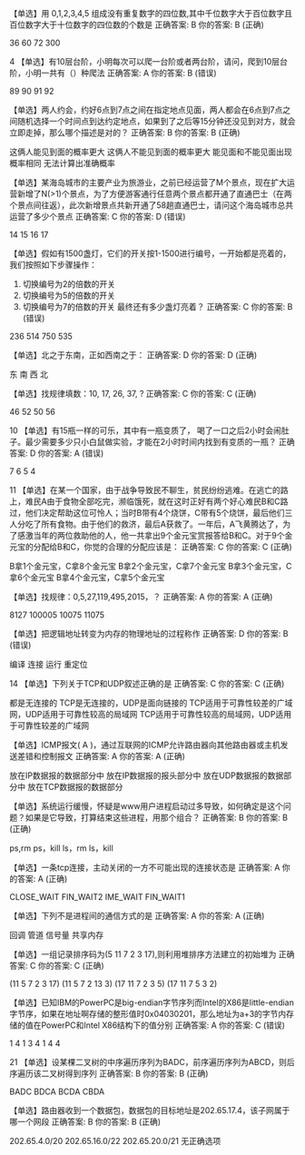 【单选】用 0,1,2,3,4,5 组成没有重复数字的四位数,其中千位数字大于百位数字且百位数字大于十位数字的四位数的个数是
正确答案: B   你的答案: B (正确)

36
60
72
300

4
【单选】有10层台阶，小明每次可以爬一台阶或者两台阶，请问，爬到10层台阶，小明一共有（）种爬法
正确答案: A   你的答案: B (错误)

89
90
91
92


【单选】两人约会，约好6点到7点之间在指定地点见面，两人都会在6点到7点之间随机选择一个时间点到达约定地点，如果到了之后等15分钟还没见到对方，就会立即走掉，那么哪个描述是对的？
正确答案: B   你的答案: B (正确)

这俩人能见到面的概率更大
这俩人不能见到面的概率更大
能见面和不能见面出现概率相同
无法计算出准确概率

【单选】某海岛城市的主要产业为旅游业，之前已经运营了M个景点，现在扩大运营新增了N(>1)个景点，为了方便游客通行任意两个景点都开通了直通巴士（在两个景点间往返），此次新增景点共新开通了58趟直通巴士，请问这个海岛城市总共运营了多少个景点
正确答案: C   你的答案: D (错误)

14
15
16
17

【单选】假如有1500盏灯，它们的开关按1-1500进行编号，一开始都是亮着的，我们按照如下步骤操作：
1. 切换编号为2的倍数的开关
2. 切换编号为5的倍数的开关
3. 切换编号为7的倍数的开关
最终还有多少盏灯亮着？
正确答案: C   你的答案: B (错误)

236
514
750
535

【单选】北之于东南，正如西南之于：
正确答案: D   你的答案: D (正确)

东
南
西
北

【单选】找规律填数：10, 17, 26, 37, ?
正确答案: C   你的答案: C (正确)

46
52
50
56

10
【单选】有15瓶一样的可乐，其中有一瓶变质了， 喝了一口之后2小时会闹肚子。最少需要多少只小白鼠做实验，才能在2小时时间内找到有变质的一瓶？
正确答案: D   你的答案: A (错误)

7
6
5
4

11
【单选】在某一个国家，由于战争导致民不聊生，贫民纷纷逃难。在逃亡的路上，难民A由于食物全部吃完，濒临饿死，就在这时正好有两个好心难民B和C路过，他们决定帮助这位可怜人；当时B带有4个烧饼，C带有5个烧饼，最后他们三人分吃了所有食物。由于他们的救济，最后A获救了。一年后，A飞黄腾达了，为了感激当年的两位救助他的人，他一共拿出9个金元宝赏报答给B和C。对于9个金元宝的分配给B和C，你觉的合理的分配应该是：
正确答案: C   你的答案: C (正确)

B拿1个金元宝，C拿8个金元宝
B拿2个金元宝，C拿7个金元宝
B拿3个金元宝，C拿6个金元宝
B拿4个金元宝，C拿5个金元宝

【单选】找规律：0,5,27,119,495,2015，？
正确答案: A   你的答案: A (正确)

8127
100005
10075
11075

【单选】把逻辑地址转变为内存的物理地址的过程称作
正确答案: D   你的答案: B (错误)

编译
连接
运行
重定位

14
【单选】下列关于TCP和UDP叙述正确的是
正确答案: C   你的答案: C (正确)

都是无连接的
TCP是无连接的，UDP是面向链接的
TCP适用于可靠性较差的广域网，UDP适用于可靠性较高的局域网
TCP适用于可靠性较高的局域网，UDP适用于可靠性较差的广域网

【单选】ICMP报文( A )，通过互联网的ICMP允许路由器向其他路由器或主机发送差错和控制报文
正确答案: A   你的答案: A (正确)

放在IP数据报的数据部分中
放在IP数据报的报头部分中
放在UDP数据报的数据部分中
放在TCP数据报的数据部分

【单选】系统运行缓慢，怀疑是www用户进程启动过多导致，如何确定是这个问题？如果是它导致，打算结束这些进程，用那个组合？
正确答案: B   你的答案: B (正确)

ps,rm
ps，kill
ls，rm
ls，kill

【单选】一条tcp连接，主动关闭的一方不可能出现的连接状态是
正确答案: A   你的答案: A (正确)

CLOSE_WAIT
FIN_WAIT2
IME_WAIT
FIN_WAIT1

【单选】下列不是进程间的通信方式的是
正确答案: A   你的答案: A (正确)

回调
管道
信号量
共享内存

【单选】一组记录排序码为(5 11 7 2 3 17),则利用堆排序方法建立的初始堆为
正确答案: C   你的答案: C (正确)

(11 5 7 2 3 17)
(11 5 7 2 13 3)
(17 11 7 2 3 5)
(17 11 7 5 3 2)

【单选】已知IBM的PowerPC是big-endian字节序列而Intel的X86是little-endian字节序，如果在地址啊存储的整形值时0x04030201，那么地址为a+3的字节内存储的值在PowerPC和Intel X86结构下的值分别
正确答案: A   你的答案: C (错误)

1 4
1 3
4 1
4 4

21
【单选】设某棵二叉树的中序遍历序列为BADC，前序遍历序列为ABCD，则后序遍历该二叉树得到序列
正确答案: B   你的答案: B (正确)

BADC
BDCA
BCDA
CBDA

【单选】路由器收到一个数据包，数据包的目标地址是202.65.17.4，该子网属于哪一个网段
正确答案: B   你的答案: B (正确)

202.65.4.0/20
202.65.16.0/22
202.65.20.0/21
无正确选项